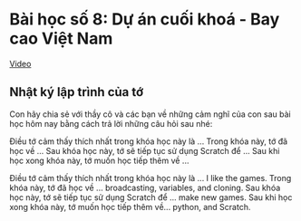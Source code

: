# Bài học số 8: Dự án cuối khoá - Bay cao Việt Nam

[Video](https://www.youtube.com/watch?v=ibi9r8Nk_XM)


## Nhật ký lập trình của tớ

Con hãy chia sẻ với thầy cô và các bạn về những cảm nghĩ của con sau bài học hôm nay bằng cách trả lời những câu hỏi sau nhé:

Điều tớ cảm thấy thích nhất trong khóa học này là ...
Trong khóa này, tớ đã học về ...
Sau khóa học này, tớ sẽ tiếp tục sử dụng Scratch để ...
Sau khi học xong khóa này, tớ muốn học tiếp thêm về ...

Điều tớ cảm thấy thích nhất trong khóa học này là ... I like the games.
Trong khóa này, tớ đã học về ... broadcasting, variables, and cloning.
Sau khóa học này, tớ sẽ tiếp tục sử dụng Scratch để ... make new games.
Sau khi học xong khóa này, tớ muốn học tiếp thêm về... python, and Scratch.
